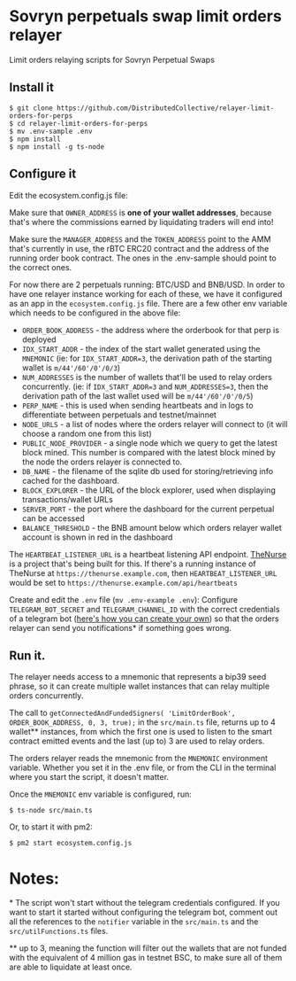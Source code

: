 # Sovryn perpetuals swap limit orders relayer
Limit orders relaying scripts for Sovryn Perpetual Swaps
 
## Install it
```
$ git clone https://github.com/DistributedCollective/relayer-limit-orders-for-perps
$ cd relayer-limit-orders-for-perps
$ mv .env-sample .env
$ npm install
$ npm install -g ts-node
``` 

## Configure it

Edit the ecosystem.config.js file:

Make sure that `OWNER_ADDRESS` is **one of your wallet addresses**, because that's where the commissions earned by liquidating traders will end into!

Make sure the `MANAGER_ADDRESS` and the `TOKEN_ADDRESS` point to the AMM that's currently in use, the rBTC ERC20 contract and the address of the running order book contract. The ones in the .env-sample should point to the correct ones.

For now there are 2 perpetuals running: BTC/USD and BNB/USD. In order to have one relayer instance working for each of these, we have it configured as an app in the `ecosystem.config.js` file. There are a few other env variable which needs to be configured in the above file:
- `ORDER_BOOK_ADDRESS` - the address where the orderbook for that perp is deployed
- `IDX_START_ADDR` - the index of the start wallet generated using the `MNEMONIC` (ie: for `IDX_START_ADDR=3`, the derivation path of the starting wallet is `m/44'/60'/0'/0/3`)
- `NUM_ADDRESSES` is the number of wallets that'll be used to relay orders concurrently. (ie: if `IDX_START_ADDR=3` and `NUM_ADDRESSES=3`, then the derivation path of the last wallet used will be `m/44'/60'/0'/0/5`)
- `PERP_NAME` - this is used when sending heartbeats and in logs to differentiate between perpetuals and testnet/mainnet
- `NODE_URLS` - a list of nodes where the orders relayer will connect to (it will choose a random one from this list)
- `PUBLIC_NODE_PROVIDER` - a single node which we query to get the latest block mined. This number is compared with the latest block mined by the node the orders relayer is connected to.
- `DB_NAME` - the filename of the sqlite db used for storing/retrieving info cached for the dashboard.
- `BLOCK_EXPLORER` - the URL of the block explorer, used when displaying transactions/wallet URLs
- `SERVER_PORT` - the port where the dashboard for the current perpetual can be accessed
- `BALANCE_THRESHOLD` - the BNB amount below which orders relayer wallet account is shown in red in the dashboard

The `HEARTBEAT_LISTENER_URL` is a heartbeat listening API endpoint. [TheNurse](https://github.com/DistributedCollective/TheNurse) is a project that's being built for this. If there's a running instance of TheNurse at `https://thenurse.example.com`, then `HEARTBEAT_LISTENER_URL` would be set to `https://thenurse.example.com/api/heartbeats`

Create and edit the `.env` file (`mv .env-example .env`):
Configure `TELEGRAM_BOT_SECRET` and `TELEGRAM_CHANNEL_ID` with the correct credentials of a telegram bot ([here's how you can create your own](https://core.telegram.org/bots#3-how-do-i-create-a-bot)) so that the orders relayer can send you notifications* if something goes wrong.

## Run it.

The relayer needs access to a mnemonic that represents a bip39 seed phrase, so it can create multiple wallet instances that can relay multiple orders concurrently.

The call to `getConnectedAndFundedSigners( 'LimitOrderBook', ORDER_BOOK_ADDRESS, 0, 3, true);` in the `src/main.ts` file, returns up to 4 wallet** instances, from which the first one is used to listen to the smart contract emitted events and the last (up to) 3 are used to relay orders.

The orders relayer reads the mnemonic from the `MNEMONIC` environment variable. Whether you set it in the .env file, or from the CLI in the terminal where you start the script, it doesn't matter.

Once the `MNEMONIC` env variable is configured, run:
```
$ ts-node src/main.ts
```

Or, to start it with pm2:

```
$ pm2 start ecosystem.config.js
```


# Notes:

\* The script won't start without the telegram credentials configured. If you want to start it started without configuring the telegram bot, comment out all the references to the `notifier` variable in the `src/main.ts` and the `src/utilFunctions.ts` files.
  
** up to 3, meaning the function will filter out the wallets that are not funded with the equivalent of 4 million gas in testnet BSC, to make sure all of them are able to liquidate at least once.

